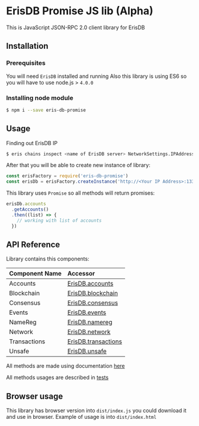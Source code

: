 # ErisDB Promise JS lib (Alpha)

This is JavaScript JSON-RPC 2.0 client library for ErisDB

## Installation

### Prerequisites
You will need `ErisDB` installed and running
Also this library is using ES6 so you will have to use node.js > `4.0.0`

### Installing node module

```bash
$ npm i --save eris-db-promise
```

## Usage

Finding out ErisDB IP
```bash
$ eris chains inspect <name of ErisDB server> NetworkSettings.IPAddress
```

After that you will be able to create new instance of library:

```javascript
const erisFactory = require('eris-db-promise')
const erisDb = erisFactory.createInstance('http://<Your IP Address>:1337/rpc')
```

This library uses `Promise` so all methods will return promises:

```javascript
erisDb.accounts
  .getAccounts()
  .then((list) => {
    // working with list of accounts
  })
```

## API Reference

Library contains this components:

| Component Name | Accessor |
| :------------- | :------- |
| Accounts | [ErisDB.accounts](https://github.com/konstantinzolotarev/eris-db-promise/blob/master/lib/components/Accounts.js) |
| Blockchain | [ErisDB.blockchain](https://github.com/konstantinzolotarev/eris-db-promise/blob/master/lib/components/Blockchain.js) |
| Consensus | [ErisDB.consensus](https://github.com/konstantinzolotarev/eris-db-promise/blob/master/lib/components/Consensus.js) |
| Events | [ErisDB.events](https://github.com/konstantinzolotarev/eris-db-promise/blob/master/lib/components/Events.js) |
| NameReg | [ErisDB.namereg](https://github.com/konstantinzolotarev/eris-db-promise/blob/master/lib/components/NameReg.js) |
| Network | [ErisDB.network](https://github.com/konstantinzolotarev/eris-db-promise/blob/master/lib/components/Network.js) |
| Transactions | [ErisDB.transactions](https://github.com/konstantinzolotarev/eris-db-promise/blob/master/lib/components/Transactions.js) |
| Unsafe | [ErisDB.unsafe](https://github.com/konstantinzolotarev/eris-db-promise/blob/master/lib/components/Unsafe.js) |


All methods are made using documentation [here](https://monax.io/docs/documentation/db/latest/specifications/api/)

All methods usages are described in [tests](https://github.com/konstantinzolotarev/eris-db-promise/tree/master/test/component)

## Browser usage

This library has browser version into `dist/index.js` you could download it and use in browser.
Example of usage is into `dist/index.html`

